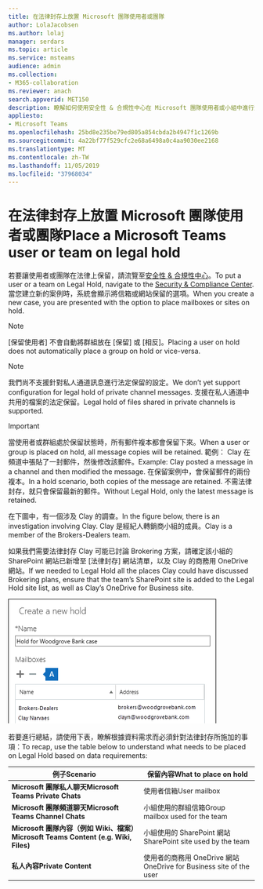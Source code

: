 ```yaml
---
title: 在法律封存上放置 Microsoft 團隊使用者或團隊
author: LolaJacobsen
ms.author: lolaj
manager: serdars
ms.topic: article
ms.service: msteams
audience: admin
ms.collection:
- M365-collaboration
ms.reviewer: anach
search.appverid: MET150
description: 瞭解如何使用安全性 & 合規性中心在 Microsoft 團隊使用者或小組中進行法律封存，以及如何根據資料需求來瞭解需要法律封存。
appliesto:
- Microsoft Teams
ms.openlocfilehash: 25bd8e235be79ed805a854cbda2b4947f1c1269b
ms.sourcegitcommit: 4a22bf77f529cfc2e68a6498a0c4aa9030ee2168
ms.translationtype: MT
ms.contentlocale: zh-TW
ms.lasthandoff: 11/05/2019
ms.locfileid: "37968034"
---
```

<a name="place-a-microsoft-teams-user-or-team-on-legal-hold"></a><span data-ttu-id="13e8f-103">在法律封存上放置 Microsoft 團隊使用者或團隊</span><span class="sxs-lookup"><span data-stu-id="13e8f-103">Place a Microsoft Teams user or team on legal hold</span></span>
==================================================

<span data-ttu-id="13e8f-104">若要讓使用者或團隊在法律上保留，請流覽至[安全性 & 合規性中心](https://go.microsoft.com/fwlink/?linkid=854628)。</span><span class="sxs-lookup"><span data-stu-id="13e8f-104">To put a user or a team on Legal Hold, navigate to the [Security & Compliance Center](https://go.microsoft.com/fwlink/?linkid=854628).</span></span> <span data-ttu-id="13e8f-105">當您建立新的案例時，系統會顯示將信箱或網站保留的選項。</span><span class="sxs-lookup"><span data-stu-id="13e8f-105">When you create a new case, you are presented with the option to place mailboxes or sites on hold.</span></span>

> [!NOTE]
> <span data-ttu-id="13e8f-106">[保留使用者] 不會自動將群組放在 [保留] 或 [相反]。</span><span class="sxs-lookup"><span data-stu-id="13e8f-106">Placing a user on hold does not automatically place a group on hold or vice-versa.</span></span>

> [!NOTE]
> <span data-ttu-id="13e8f-107">我們尚不支援針對私人通道訊息進行法定保留的設定。</span><span class="sxs-lookup"><span data-stu-id="13e8f-107">We don’t yet support configuration for legal hold of private channel messages.</span></span> <span data-ttu-id="13e8f-108">支援在私人通道中共用的檔案的法定保留。</span><span class="sxs-lookup"><span data-stu-id="13e8f-108">Legal hold of files shared in private channels is supported.</span></span>

> [!IMPORTANT]
> <span data-ttu-id="13e8f-109">當使用者或群組處於保留狀態時，所有郵件複本都會保留下來。</span><span class="sxs-lookup"><span data-stu-id="13e8f-109">When a user or group is placed on hold, all message copies will be retained.</span></span> <span data-ttu-id="13e8f-110">範例： Clay 在頻道中張貼了一封郵件，然後修改該郵件。</span><span class="sxs-lookup"><span data-stu-id="13e8f-110">Example: Clay posted a message in a channel and then modified the message.</span></span> <span data-ttu-id="13e8f-111">在保留案例中，會保留郵件的兩份複本。</span><span class="sxs-lookup"><span data-stu-id="13e8f-111">In a hold scenario, both copies of the message are retained.</span></span> <span data-ttu-id="13e8f-112">不需法律封存，就只會保留最新的郵件。</span><span class="sxs-lookup"><span data-stu-id="13e8f-112">Without Legal Hold, only the latest message is retained.</span></span>

<span data-ttu-id="13e8f-113">在下圖中，有一個涉及 Clay 的調查。</span><span class="sxs-lookup"><span data-stu-id="13e8f-113">In the figure below, there is an investigation involving Clay.</span></span> <span data-ttu-id="13e8f-114">Clay 是經紀人轉銷商小組的成員。</span><span class="sxs-lookup"><span data-stu-id="13e8f-114">Clay is a member of the Brokers-Dealers team.</span></span>

<span data-ttu-id="13e8f-115">如果我們需要法律封存 Clay 可能已討論 Brokering 方案，請確定該小組的 SharePoint 網站已新增至 [法律封存] 網站清單，以及 Clay 的商務用 OneDrive 網站。</span><span class="sxs-lookup"><span data-stu-id="13e8f-115">If we needed to Legal Hold all the places Clay could have discussed Brokering plans, ensure that the team’s SharePoint site is added to the Legal Hold site list, as well as Clay’s OneDrive for Business site.</span></span>

![[建立新保留] 對話方塊的螢幕擷取畫面。](media/Place_a_Microsoft_Teams_user_or_team_on_legal_hold_image3.png)

<span data-ttu-id="13e8f-117">若要進行總結，請使用下表，瞭解根據資料需求而必須針對法律封存所施加的事項：</span><span class="sxs-lookup"><span data-stu-id="13e8f-117">To recap, use the table below to understand what needs to be placed on Legal Hold based on data requirements:</span></span>

|<span data-ttu-id="13e8f-118">例子</span><span class="sxs-lookup"><span data-stu-id="13e8f-118">Scenario</span></span>  |<span data-ttu-id="13e8f-119">保留內容</span><span class="sxs-lookup"><span data-stu-id="13e8f-119">What to place on hold</span></span>  |
|---------|---------|
|<span data-ttu-id="13e8f-120">**Microsoft 團隊私人聊天**</span><span class="sxs-lookup"><span data-stu-id="13e8f-120">**Microsoft Teams Private Chats**</span></span>     |<span data-ttu-id="13e8f-121">使用者信箱</span><span class="sxs-lookup"><span data-stu-id="13e8f-121">User mailbox</span></span>         |
|<span data-ttu-id="13e8f-122">**Microsoft 團隊頻道聊天**</span><span class="sxs-lookup"><span data-stu-id="13e8f-122">**Microsoft Teams Channel Chats**</span></span>    |<span data-ttu-id="13e8f-123">小組使用的群組信箱</span><span class="sxs-lookup"><span data-stu-id="13e8f-123">Group mailbox used for the team</span></span>         |
|<span data-ttu-id="13e8f-124">**Microsoft 團隊內容（例如 Wiki、檔案）**</span><span class="sxs-lookup"><span data-stu-id="13e8f-124">**Microsoft Teams Content (e.g. Wiki, Files)**</span></span>     |<span data-ttu-id="13e8f-125">小組使用的 SharePoint 網站</span><span class="sxs-lookup"><span data-stu-id="13e8f-125">SharePoint site used by the team</span></span>         |
|<span data-ttu-id="13e8f-126">**私人內容**</span><span class="sxs-lookup"><span data-stu-id="13e8f-126">**Private Content**</span></span>     |<span data-ttu-id="13e8f-127">使用者的商務用 OneDrive 網站</span><span class="sxs-lookup"><span data-stu-id="13e8f-127">OneDrive for Business site of the user</span></span>         |
